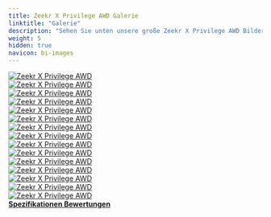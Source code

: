 ```yaml
---
title: Zeekr X Privilege AWD Galerie
linktitle: "Galerie"
description: "Sehen Sie unten unsere große Zeekr X Privilege AWD Bildergalerie. Klicken Sie auf die Bilder für hochauflösende Versionen."
weight: 5
hidden: true
navicon: bi-images
---
```

<!-- markdownlint-disable MD033 -->
<div class="row" id ="my-gallery">
	<div class="pswp-grid-item col-6 col-md-4">
		<a href="https://media.evkx.net/multimedia/models/zeekr/x/x_privilege_awd/exterior_1.jpg"
data-pswp-src="https://media.evkx.net/multimedia/models/zeekr/x/x_privilege_awd/exterior_1.jpg"
data-pswp-width="3000"
data-pswp-height="1687" 
target="_blank">
			<img src="https://media.evkx.net/multimedia/models/zeekr/x/x_privilege_awd/exterior_1_xst.jpg" alt="Zeekr X Privilege AWD" class="img-fluid " />
		</a>
	</div>
	<div class="pswp-grid-item col-6 col-md-4">
		<a href="https://media.evkx.net/multimedia/models/zeekr/x/x_privilege_awd/exterior_2.jpg"
data-pswp-src="https://media.evkx.net/multimedia/models/zeekr/x/x_privilege_awd/exterior_2.jpg"
data-pswp-width="3000"
data-pswp-height="1687" 
target="_blank">
			<img src="https://media.evkx.net/multimedia/models/zeekr/x/x_privilege_awd/exterior_2_xst.jpg" alt="Zeekr X Privilege AWD" class="img-fluid " />
		</a>
	</div>
	<div class="pswp-grid-item col-6 col-md-4">
		<a href="https://media.evkx.net/multimedia/models/zeekr/x/x_privilege_awd/exterior_3.jpg"
data-pswp-src="https://media.evkx.net/multimedia/models/zeekr/x/x_privilege_awd/exterior_3.jpg"
data-pswp-width="1920"
data-pswp-height="1080" 
target="_blank">
			<img src="https://media.evkx.net/multimedia/models/zeekr/x/x_privilege_awd/exterior_3_xst.jpg" alt="Zeekr X Privilege AWD" class="img-fluid " />
		</a>
	</div>
	<div class="pswp-grid-item col-6 col-md-4">
		<a href="https://media.evkx.net/multimedia/models/zeekr/x/x_privilege_awd/exterior_4.jpg"
data-pswp-src="https://media.evkx.net/multimedia/models/zeekr/x/x_privilege_awd/exterior_4.jpg"
data-pswp-width="1504"
data-pswp-height="1128" 
target="_blank">
			<img src="https://media.evkx.net/multimedia/models/zeekr/x/x_privilege_awd/exterior_4_xst.jpg" alt="Zeekr X Privilege AWD" class="img-fluid " />
		</a>
	</div>
	<div class="pswp-grid-item col-6 col-md-4">
		<a href="https://media.evkx.net/multimedia/models/zeekr/x/x_privilege_awd/frontseats_1.jpg"
data-pswp-src="https://media.evkx.net/multimedia/models/zeekr/x/x_privilege_awd/frontseats_1.jpg"
data-pswp-width="3000"
data-pswp-height="2000" 
target="_blank">
			<img src="https://media.evkx.net/multimedia/models/zeekr/x/x_privilege_awd/frontseats_1_xst.jpg" alt="Zeekr X Privilege AWD" class="img-fluid " />
		</a>
	</div>
	<div class="pswp-grid-item col-6 col-md-4">
		<a href="https://media.evkx.net/multimedia/models/zeekr/x/x_privilege_awd/frunk_1.jpg"
data-pswp-src="https://media.evkx.net/multimedia/models/zeekr/x/x_privilege_awd/frunk_1.jpg"
data-pswp-width="3000"
data-pswp-height="2000" 
target="_blank">
			<img src="https://media.evkx.net/multimedia/models/zeekr/x/x_privilege_awd/frunk_1_xst.jpg" alt="Zeekr X Privilege AWD" class="img-fluid " />
		</a>
	</div>
	<div class="pswp-grid-item col-6 col-md-4">
		<a href="https://media.evkx.net/multimedia/models/zeekr/x/x_privilege_awd/headlights_1.jpg"
data-pswp-src="https://media.evkx.net/multimedia/models/zeekr/x/x_privilege_awd/headlights_1.jpg"
data-pswp-width="3000"
data-pswp-height="2000" 
target="_blank">
			<img src="https://media.evkx.net/multimedia/models/zeekr/x/x_privilege_awd/headlights_1_xst.jpg" alt="Zeekr X Privilege AWD" class="img-fluid " />
		</a>
	</div>
	<div class="pswp-grid-item col-6 col-md-4">
		<a href="https://media.evkx.net/multimedia/models/zeekr/x/x_privilege_awd/main_1.jpg"
data-pswp-src="https://media.evkx.net/multimedia/models/zeekr/x/x_privilege_awd/main_1.jpg"
data-pswp-width="3000"
data-pswp-height="1687" 
target="_blank">
			<img src="https://media.evkx.net/multimedia/models/zeekr/x/x_privilege_awd/main_1_xst.jpg" alt="Zeekr X Privilege AWD" class="img-fluid " />
		</a>
	</div>
	<div class="pswp-grid-item col-6 col-md-4">
		<a href="https://media.evkx.net/multimedia/models/zeekr/x/x_privilege_awd/screens_1.jpg"
data-pswp-src="https://media.evkx.net/multimedia/models/zeekr/x/x_privilege_awd/screens_1.jpg"
data-pswp-width="2280"
data-pswp-height="1282" 
target="_blank">
			<img src="https://media.evkx.net/multimedia/models/zeekr/x/x_privilege_awd/screens_1_xst.jpg" alt="Zeekr X Privilege AWD" class="img-fluid " />
		</a>
	</div>
	<div class="pswp-grid-item col-6 col-md-4">
		<a href="https://media.evkx.net/multimedia/models/zeekr/x/x_privilege_awd/screens_2.jpg"
data-pswp-src="https://media.evkx.net/multimedia/models/zeekr/x/x_privilege_awd/screens_2.jpg"
data-pswp-width="1504"
data-pswp-height="1128" 
target="_blank">
			<img src="https://media.evkx.net/multimedia/models/zeekr/x/x_privilege_awd/screens_2_xst.jpg" alt="Zeekr X Privilege AWD" class="img-fluid " />
		</a>
	</div>
	<div class="pswp-grid-item col-6 col-md-4">
		<a href="https://media.evkx.net/multimedia/models/zeekr/x/x_privilege_awd/screens_3.jpg"
data-pswp-src="https://media.evkx.net/multimedia/models/zeekr/x/x_privilege_awd/screens_3.jpg"
data-pswp-width="2280"
data-pswp-height="1282" 
target="_blank">
			<img src="https://media.evkx.net/multimedia/models/zeekr/x/x_privilege_awd/screens_3_xst.jpg" alt="Zeekr X Privilege AWD" class="img-fluid " />
		</a>
	</div>
	<div class="pswp-grid-item col-6 col-md-4">
		<a href="https://media.evkx.net/multimedia/models/zeekr/x/x_privilege_awd/screens_4.jpg"
data-pswp-src="https://media.evkx.net/multimedia/models/zeekr/x/x_privilege_awd/screens_4.jpg"
data-pswp-width="3000"
data-pswp-height="2000" 
target="_blank">
			<img src="https://media.evkx.net/multimedia/models/zeekr/x/x_privilege_awd/screens_4_xst.jpg" alt="Zeekr X Privilege AWD" class="img-fluid " />
		</a>
	</div>
	<div class="pswp-grid-item col-6 col-md-4">
		<a href="https://media.evkx.net/multimedia/models/zeekr/x/x_privilege_awd/secondrowseats_1.jpg"
data-pswp-src="https://media.evkx.net/multimedia/models/zeekr/x/x_privilege_awd/secondrowseats_1.jpg"
data-pswp-width="3000"
data-pswp-height="2000" 
target="_blank">
			<img src="https://media.evkx.net/multimedia/models/zeekr/x/x_privilege_awd/secondrowseats_1_xst.jpg" alt="Zeekr X Privilege AWD" class="img-fluid " />
		</a>
	</div>
	<div class="pswp-grid-item col-6 col-md-4">
		<a href="https://media.evkx.net/multimedia/models/zeekr/x/x_privilege_awd/soundsystem_1.jpg"
data-pswp-src="https://media.evkx.net/multimedia/models/zeekr/x/x_privilege_awd/soundsystem_1.jpg"
data-pswp-width="3000"
data-pswp-height="2000" 
target="_blank">
			<img src="https://media.evkx.net/multimedia/models/zeekr/x/x_privilege_awd/soundsystem_1_xst.jpg" alt="Zeekr X Privilege AWD" class="img-fluid " />
		</a>
	</div>
	<div class="pswp-grid-item col-6 col-md-4">
		<a href="https://media.evkx.net/multimedia/models/zeekr/x/x_privilege_awd/trunk_1.jpg"
data-pswp-src="https://media.evkx.net/multimedia/models/zeekr/x/x_privilege_awd/trunk_1.jpg"
data-pswp-width="3000"
data-pswp-height="2000" 
target="_blank">
			<img src="https://media.evkx.net/multimedia/models/zeekr/x/x_privilege_awd/trunk_1_xst.jpg" alt="Zeekr X Privilege AWD" class="img-fluid " />
		</a>
	</div>
</div>
<script type="module">
  import PhotoSwipeLightbox from '/js/photoswipe-lightbox.esm.js';
    const lightbox = new PhotoSwipeLightbox({
       gallery: '#my-gallery',
        children: 'a',
        pswpModule: () => import('/js/photoswipe.esm.js')
    });
lightbox.init();
</script>
<div class="mt-3 mb-3">
<a href="../specifications/" class="text-decoration-none text-black">
<strong><i class="bi-arrow-left"></i> Spezifikationen </strong>
</a>
<a href="../reviews/" class="text-decoration-none text-black float-end">
<strong>Bewertungen <i class="bi-arrow-right"></i></strong>
</a>
</div>
